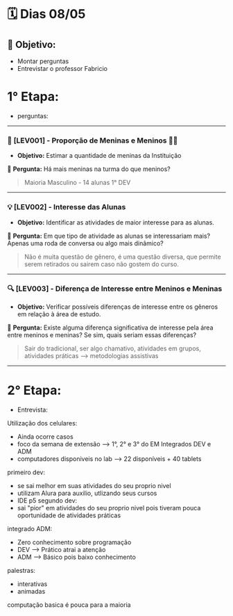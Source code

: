 # 🗓️ **Dias 08/05**  

## 🎯 **Objetivo:**  
- Montar perguntas
- Entrevistar o professor Fabricio

# 1° Etapa:
- perguntas:
---

### 🔎 **[LEV001] - Proporção de Meninas e Meninos 👧👦**  
- **Objetivo:** Estimar a quantidade de meninas da Instituição

💬 **Pergunta:** Há mais meninas na turma do que meninos?  
>Maioria Masculino - 14 alunas 1° DEV

---

### 💡 **[LEV002] - Interesse das Alunas**  
- **Objetivo:** Identificar as atividades de maior interesse para as alunas.


💬 **Pergunta:** Em que tipo de atividade as alunas se interessariam mais? Apenas uma roda de conversa ou algo mais dinâmico?  
  > Não é muita questão de gênero, é uma questão diversa, que permite serem retirados ou sairem caso não gostem do curso.
---

### 🔍 **[LEV003] - Diferença de Interesse entre Meninos e Meninas**  
- **Objetivo:** Verificar possíveis diferenças de interesse entre os gêneros em relação à área de estudo.  

💬 **Pergunta:** Existe alguma diferença significativa de interesse pela área entre meninos e meninas? Se sim, quais seriam essas diferenças?            
> Sair do tradicional, ser algo chamativo, atividades em grupos, atividades práticas --> metodologias assistivas 
---
# 2° Etapa:
- Entrevista:

Utilização dos celulares: 
-  Ainda ocorre casos
-  foco da semana de extensão --> 1°, 2° e 3° do EM Integrados DEV e ADM
-  computadores disponiveis no lab --> 22 disponíveis  + 40 tablets 

primeiro dev: 
- se sai melhor em suas atividades do seu proprio nivel
- utilizam Alura para auxilio, utlizando seus cursos
- IDE p5
segundo dev:
- sai "pior"  em atividades do seu proprio nivel pois tiveram pouca oportunidade de atividades práticas 

integrado ADM:
- Zero conhecimento sobre programação
- DEV --> Prático atrai a atenção
- ADM --> Básico pois baixo conhecimento


palestras:
- interativas
- animadas  


computação basica é pouca para a maioria 
